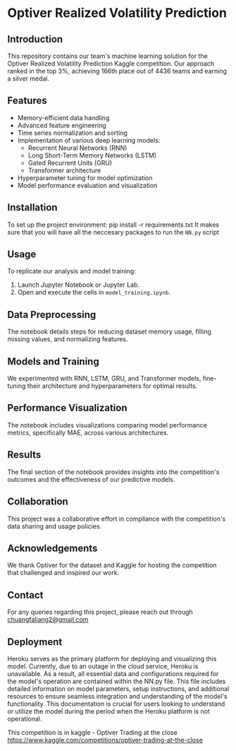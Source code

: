 # Optiver Realized Volatility Prediction

## Introduction
This repository contains our team's machine learning solution for the Optiver Realized Volatility Prediction Kaggle competition. Our approach ranked in the top 3%, achieving 166th place out of 4436 teams and earning a silver medal.

## Features
- Memory-efficient data handling
- Advanced feature engineering
- Time series normalization and sorting
- Implementation of various deep learning models:
  - Recurrent Neural Networks (RNN)
  - Long Short-Term Memory Networks (LSTM)
  - Gated Recurrent Units (GRU)
  - Transformer architecture
- Hyperparameter tuning for model optimization
- Model performance evaluation and visualization

## Installation
To set up the project environment:
pip install -r requirements.txt
It makes sure that you will have all the neccesary packages to run the `NN.py` script


## Usage
To replicate our analysis and model training:
1. Launch Jupyter Notebook or Jupyter Lab.
2. Open and execute the cells in `model_training.ipynb`.

## Data Preprocessing
The notebook details steps for reducing dataset memory usage, filling missing values, and normalizing features.

## Models and Training
We experimented with RNN, LSTM, GRU, and Transformer models, fine-tuning their architecture and hyperparameters for optimal results.

## Performance Visualization
The notebook includes visualizations comparing model performance metrics, specifically MAE, across various architectures.

## Results
The final section of the notebook provides insights into the competition's outcomes and the effectiveness of our predictive models.

## Collaboration
This project was a collaborative effort in compliance with the competition's data sharing and usage policies.

## Acknowledgements
We thank Optiver for the dataset and Kaggle for hosting the competition that challenged and inspired our work.

## Contact
For any queries regarding this project, please reach out through chuangfaliang2@gmail.com


## Deployment
Heroku serves as the primary platform for deploying and visualizing this model. Currently, due to an outage in the cloud service, Heroku is unavailable. As a result, all essential data and configurations required for the model's operation are contained within the NN.py file. This file includes detailed information on model parameters, setup instructions, and additional resources to ensure seamless integration and understanding of the model's functionality. This documentation is crucial for users looking to understand or utilize the model during the period when the Heroku platform is not operational.

This competition is in kaggle - Optiver Trading at the close
https://www.kaggle.com/competitions/optiver-trading-at-the-close



